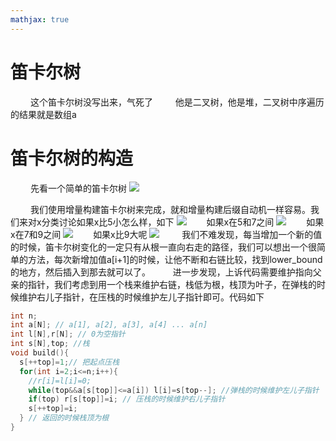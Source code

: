 ```yaml
---
mathjax: true
---
```


# 笛卡尔树
&emsp;&emsp; 这个笛卡尔树没写出来，气死了
&emsp;&emsp; 他是二叉树，他是堆，二叉树中序遍历的结果就是数组a

# 笛卡尔树的构造
&emsp;&emsp; 先看一个简单的笛卡尔树
![](/images/笛卡尔树/笛卡尔树.png)
<!---more-->
&emsp;&emsp; 我们使用增量构建笛卡尔树来完成，就和增量构建后缀自动机一样容易。我们来对x分类讨论如果x比5小怎么样，如下
![](/images/笛卡尔树/笛卡尔树x<5.png)
&emsp;&emsp;如果x在5和7之间
![](/images/笛卡尔树/笛卡尔树x>5<7.png)
&emsp;&emsp;如果x在7和9之间
![](/images/笛卡尔树/笛卡尔树x>7<9.png)
&emsp;&emsp;如果x比9大呢
![](/images/笛卡尔树/笛卡尔树x>9.png)
&emsp;&emsp; 我们不难发现，每当增加一个新的值的时候，笛卡尔树变化的一定只有从根一直向右走的路径，我们可以想出一个很简单的方法，每次新增加值a[i+1]的时候，让他不断和右链比较，找到lower_bound的地方，然后插入到那去就可以了。
&emsp;&emsp; 进一步发现，上诉代码需要维护指向父亲的指针，我们考虑到用一个栈来维护右链，栈低为根，栈顶为叶子，在弹栈的时候维护右儿子指针，在压栈的时候维护左儿子指针即可。代码如下
```cpp
int n;
int a[N]; // a[1], a[2], a[3], a[4] ... a[n]
int l[N],r[N]; // 0为空指针
int s[N],top; //栈
void build(){
  s[++top]=1;// 把起点压栈
  for(int i=2;i<=n;i++){
    //r[i]=l[i]=0;
    while(top&&a[s[top]]<=a[i]) l[i]=s[top--]; //弹栈的时候维护左儿子指针
    if(top) r[s[top]]=i; // 压栈的时候维护右儿子指针
    s[++top]=i;
  } // 返回的时候栈顶为根
}

```
